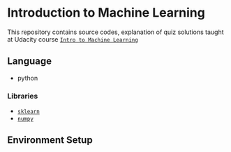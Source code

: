 # Introduction to Machine Learning
This repository contains source codes, explanation of quiz solutions taught at Udacity course [`Intro to Machine Learning`](https://classroom.udacity.com/courses/ud120)

## Language
- python
### Libraries
- [`sklearn`](https://scikit-learn.org/)
- [`numpy`](https://www.numpy.org/)

## Environment Setup
